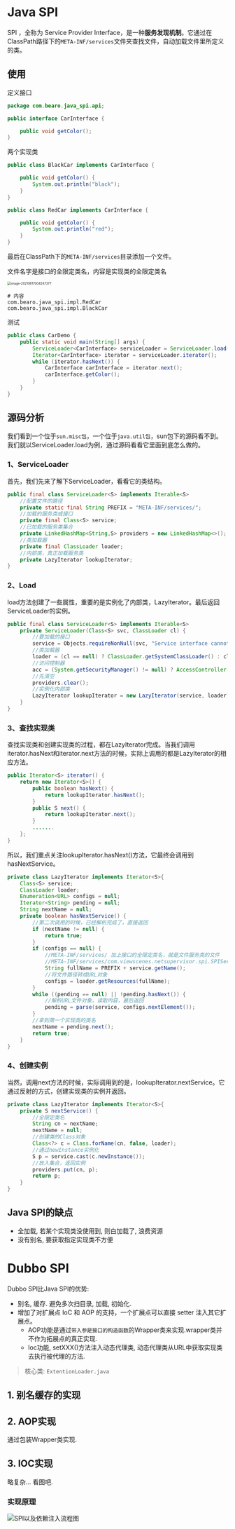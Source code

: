 # Java SPI

[SPI]: https://www.jianshu.com/p/3a3edbcd8f24

SPI ，全称为 Service Provider Interface，是一种**服务发现机制**。它通过在ClassPath路径下的`META-INF/services`文件夹查找文件，自动加载文件里所定义的类。



## 使用

定义接口

```java
package com.bearo.java_spi.api;

public interface CarInterface {

    public void getColor();
}
```



两个实现类

```java
public class BlackCar implements CarInterface {

    public void getColor() {
        System.out.println("black");
    }
}

public class RedCar implements CarInterface {

    public void getColor() {
        System.out.println("red");
    }
}
```

最后在ClassPath下的`META-INF/services`目录添加一个文件。

文件名字是接口的全限定类名，内容是实现类的全限定类名

<img src="img/image-20210617004247377.png" alt="image-20210617004247377" style="zoom:50%;" />

```
# 内容
com.bearo.java_spi.impl.RedCar
com.bearo.java_spi.impl.BlackCar
```



测试

```java
public class CarDemo {
    public static void main(String[] args) {
        ServiceLoader<CarInterface> serviceLoader = ServiceLoader.load(CarInterface.class);
        Iterator<CarInterface> iterator = serviceLoader.iterator();
        while (iterator.hasNext()) {
            CarInterface carInterface = iterator.next();
            carInterface.getColor();
        }
    }
}
```



## 源码分析

我们看到一个位于`sun.misc包`，一个位于`java.util包`，sun包下的源码看不到。我们就以ServiceLoader.load为例，通过源码看看它里面到底怎么做的。

### 1、ServiceLoader

首先，我们先来了解下ServiceLoader，看看它的类结构。

```java
public final class ServiceLoader<S> implements Iterable<S>
    //配置文件的路径
    private static final String PREFIX = "META-INF/services/";
    //加载的服务类或接口
    private final Class<S> service;
    //已加载的服务类集合
    private LinkedHashMap<String,S> providers = new LinkedHashMap<>();
    //类加载器
    private final ClassLoader loader;
    //内部类，真正加载服务类
    private LazyIterator lookupIterator;
}
```

### 2、Load

load方法创建了一些属性，重要的是实例化了内部类，LazyIterator。最后返回ServiceLoader的实例。

```java
public final class ServiceLoader<S> implements Iterable<S>
    private ServiceLoader(Class<S> svc, ClassLoader cl) {
        //要加载的接口
        service = Objects.requireNonNull(svc, "Service interface cannot be null");
        //类加载器
        loader = (cl == null) ? ClassLoader.getSystemClassLoader() : cl;
        //访问控制器
        acc = (System.getSecurityManager() != null) ? AccessController.getContext() : null;
        //先清空
        providers.clear();
        //实例化内部类 
        LazyIterator lookupIterator = new LazyIterator(service, loader);
    }
}
```

### 3、查找实现类

查找实现类和创建实现类的过程，都在LazyIterator完成。当我们调用iterator.hasNext和iterator.next方法的时候，实际上调用的都是LazyIterator的相应方法。

```java
public Iterator<S> iterator() {
    return new Iterator<S>() {
        public boolean hasNext() {
            return lookupIterator.hasNext();
        }
        public S next() {
            return lookupIterator.next();
        }
        .......
    };
}
```

所以，我们重点关注lookupIterator.hasNext()方法，它最终会调用到hasNextService。

```java
private class LazyIterator implements Iterator<S>{
    Class<S> service;
    ClassLoader loader;
    Enumeration<URL> configs = null;
    Iterator<String> pending = null;
    String nextName = null; 
    private boolean hasNextService() {
        //第二次调用的时候，已经解析完成了，直接返回
        if (nextName != null) {
            return true;
        }
        if (configs == null) {
            //META-INF/services/ 加上接口的全限定类名，就是文件服务类的文件
            //META-INF/services/com.viewscenes.netsupervisor.spi.SPIService
            String fullName = PREFIX + service.getName();
            //将文件路径转成URL对象
            configs = loader.getResources(fullName);
        }
        while ((pending == null) || !pending.hasNext()) {
            //解析URL文件对象，读取内容，最后返回
            pending = parse(service, configs.nextElement());
        }
        //拿到第一个实现类的类名
        nextName = pending.next();
        return true;
    }
}
```

### 4、创建实例

当然，调用next方法的时候，实际调用到的是，lookupIterator.nextService。它通过反射的方式，创建实现类的实例并返回。

```java
private class LazyIterator implements Iterator<S>{
    private S nextService() {
        //全限定类名
        String cn = nextName;
        nextName = null;
        //创建类的Class对象
        Class<?> c = Class.forName(cn, false, loader);
        //通过newInstance实例化
        S p = service.cast(c.newInstance());
        //放入集合，返回实例
        providers.put(cn, p);
        return p; 
    }
}
```



## Java SPI的缺点

- 全加载, 若某个实现类没使用到, 则白加载了, 浪费资源
- 没有别名, 要获取指定实现类不方便



# Dubbo SPI

Dubbo SPI比Java SPI的优势:

- 别名, 缓存. 避免多次扫目录, 加载, 初始化.
- 增加了对扩展点 IoC 和 AOP 的支持，一个扩展点可以直接 setter 注入其它扩展点。
  - AOP功能是通过`带入参是接口的构造函数`的Wrapper类来实现.wrapper类并不作为拓展点的真正实现.
  - Ioc功能,  setXXX()方法注入动态代理类, 动态代理类从URL中获取实现类去执行被代理的方法. 



> 核心类: `ExtentionLoader.java`



## 1. 别名缓存的实现





## 2. AOP实现

通过包装Wrapper类实现. 



## 3. IOC实现

略复杂... 看图吧. 

### 实现原理

![SPI以及依赖注入流程图](img/SPI以及依赖注入流程图.png)
